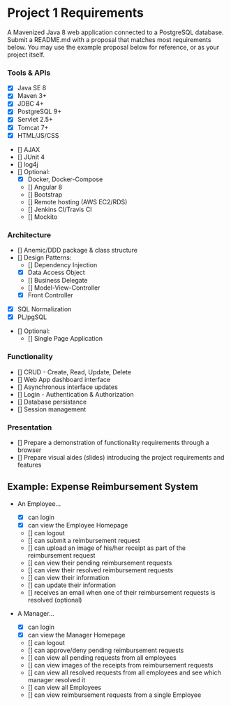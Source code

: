 # Project 1 Requirements
A Mavenized Java 8 web application connected to a PostgreSQL database. Submit a README.md with a proposal that matches most requirements below. You may use the example proposal below for reference, or as your project itself.

### Tools & APIs
- [x] Java SE 8
- [x] Maven 3+
- [x] JDBC 4+
- [x] PostgreSQL 9+
- [x] Servlet 2.5+
- [x] Tomcat 7+
- [x] HTML/JS/CSS
- [] AJAX
- [] JUnit 4
- [] log4j 
- [] Optional:
    - [x] Docker, Docker-Compose
    - [] Angular 8
    - [] Bootstrap
    - [] Remote hosting (AWS EC2/RDS)
    - [] Jenkins CI/Travis CI
    - [] Mockito

### Architecture
- [] Anemic/DDD package & class structure
- [] Design Patterns:
    - [] Dependency Injection
    - [x] Data Access Object
    - [] Business Delegate
    - [] Model-View-Controller
    - [x] Front Controller
- [x] SQL Normalization
- [x] PL/pgSQL
- [] Optional:
    - [] Single Page Application

### Functionality
- [] CRUD - Create, Read, Update, Delete
- [] Web App dashboard interface
- [] Asynchronous interface updates
- [] Login - Authentication & Authorization
- [] Database persistance
- [] Session management

### Presentation
- [] Prepare a demonstration of functionality requirements through a browser
- [] Prepare visual aides (slides) introducing the project requirements and features

## Example: Expense Reimbursement System
- An Employee...
    - [x] can login
    - [x] can view the Employee Homepage
    - [] can logout
    - [] can submit a reimbursement request
    - [] can upload an image of his/her receipt as part of the reimbursement request
    - [] can view their pending reimbursement requests
    - [] can view their resolved reimbursement requests
    - [] can view their information
    - [] can update their information
    - [] receives an email when one of their reimbursement requests is resolved (optional)

- A Manager...
    - [x] can login
    - [x] can view the Manager Homepage
    - [] can logout
    - [] can approve/deny pending reimbursement requests
    - [] can view all pending requests from all employees
    - [] can view images of the receipts from reimbursement requests
    - [] can view all resolved requests from all employees and see which manager resolved it
    - [] can view all Employees
    - [] can view reimbursement requests from a single Employee 
